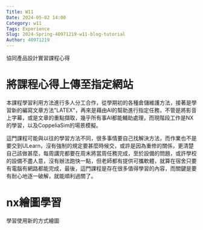 ```yaml
---
Title: W11 
Date: 2024-05-02 14:00
Category: w11 
Tags: Experience
Slug: 2024-Spring-40971219-w11-blog-tutorial
Author: 40971219
---
```


協同產品設計實習課程心得

<!-- PELICAN_END_SUMMARY -->

# 將課程心得上傳至指定網站

本課程學習利用方法進行多人分工合作，從學期初的各種倉儲維護方法，接著是學習新的編寫文章方法"LATEX"，再來是藉由AI的幫助進行指定任務，不管是將影音上字幕，或是文章的重點擷取，幾乎所有事AI都能輔助處理，而現階段工作是NX的學習，以及CoppeliaSim的場景模擬。

這門課程可能與以往的學習方法不同，很多事情要自己找解決方法，而作業也不是要交到ULearn，沒有強制的規定要甚麼時候交，或許是因為重修的關係，更清楚自己該做甚麼，每周講完都要在周末將當周任務完成，至於設備的問題，或許學校的設備不盡人意，沒有辦法跑快一點，但老師都有提供可攜軟體，就算在宿舍只要有電腦有網路都能完成，最後，這門課程是存在很多值得學習的內容，而關鍵是要有耐心地逐一破解，就能順利過關了。

# nx繪圖學習

學習使用新的方式繪圖